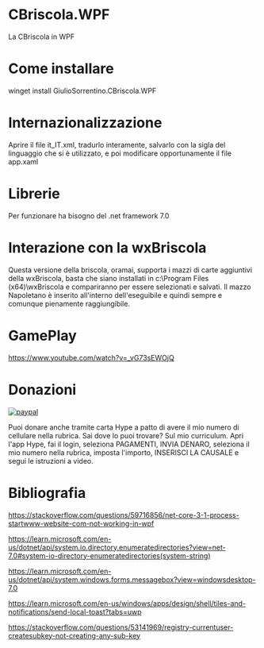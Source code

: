 # CBriscola.WPF
La CBriscola in WPF

# Come installare
winget install GiulioSorrentino.CBriscola.WPF

# Internazionalizzazione
Aprire il file it_IT.xml, tradurlo interamente, salvarlo con la sigla del linguaggio che si è utilizzato, e poi modificare opportunamente il file app.xaml

# Librerie
Per funzionare ha bisogno del .net framework 7.0

# Interazione con la wxBriscola
Questa versione della briscola, oramai, supporta i mazzi di carte aggiuntivi della wxBriscola, basta che siano installati in c:\Program Files (x64)\wxBriscola e compariranno per essere selezionati e salvati.
Il mazzo Napoletano è inserito all'interno dell'eseguibile e quindi sempre e comunque pienamente raggiungibile.

# GamePlay
https://www.youtube.com/watch?v=_vG73sEWOjQ
# Donazioni

[![paypal](https://www.paypalobjects.com/it_IT/IT/i/btn/btn_donateCC_LG.gif)](https://www.paypal.com/cgi-bin/webscr?cmd=_s-xclick&hosted_button_id=H4ZHTFRCETWXG)

Puoi donare anche tramite carta Hype a patto di avere il mio numero di cellulare nella rubrica. Sai dove lo puoi trovare? Sul mio curriculum.
Apri l'app Hype, fai il login, seleziona PAGAMENTI, INVIA DENARO, seleziona il mio numero nella rubrica, imposta l'importo, INSERISCI LA CAUSALE e segui le istruzioni a video.

# Bibliografia
https://stackoverflow.com/questions/59716856/net-core-3-1-process-startwww-website-com-not-working-in-wpf

https://learn.microsoft.com/en-us/dotnet/api/system.io.directory.enumeratedirectories?view=net-7.0#system-io-directory-enumeratedirectories(system-string)

https://learn.microsoft.com/en-us/dotnet/api/system.windows.forms.messagebox?view=windowsdesktop-7.0

https://learn.microsoft.com/en-us/windows/apps/design/shell/tiles-and-notifications/send-local-toast?tabs=uwp

https://stackoverflow.com/questions/53141969/registry-currentuser-createsubkey-not-creating-any-sub-key

